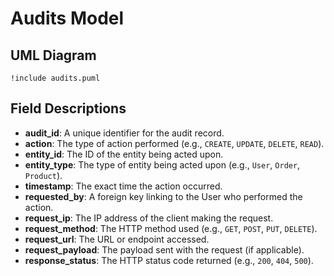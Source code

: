 # Audits Model

## UML Diagram
```puml
!include audits.puml
```

## Field Descriptions

- **audit_id**: A unique identifier for the audit record.
- **action**: The type of action performed (e.g., `CREATE`, `UPDATE`, `DELETE`, `READ`).
- **entity_id**: The ID of the entity being acted upon.
- **entity_type**: The type of entity being acted upon (e.g., `User`, `Order`, `Product`).
- **timestamp**: The exact time the action occurred.
- **requested_by**: A foreign key linking to the User who performed the action.
- **request_ip**: The IP address of the client making the request.
- **request_method**: The HTTP method used (e.g., `GET`, `POST`, `PUT`, `DELETE`).
- **request_url**: The URL or endpoint accessed.
- **request_payload**: The payload sent with the request (if applicable).
- **response_status**: The HTTP status code returned (e.g., `200`, `404`, `500`).
